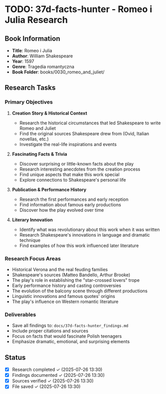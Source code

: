 # TODO: 37d-facts-hunter - Romeo i Julia Research

## Book Information
- **Title**: Romeo i Julia
- **Author**: William Shakespeare
- **Year**: 1597
- **Genre**: Tragedia romantyczna
- **Book Folder**: books/0030_romeo_and_juliet/

## Research Tasks

### Primary Objectives
1. **Creation Story & Historical Context**
   - Research the historical circumstances that led Shakespeare to write Romeo and Juliet
   - Find the original sources Shakespeare drew from (Ovid, Italian novellas, etc.)
   - Investigate the real-life inspirations and events

2. **Fascinating Facts & Trivia**
   - Discover surprising or little-known facts about the play
   - Research interesting anecdotes from the creation process
   - Find unique aspects that make this work special
   - Explore connections to Shakespeare's personal life

3. **Publication & Performance History**
   - Research the first performances and early reception
   - Find information about famous early productions
   - Discover how the play evolved over time

4. **Literary Innovation**
   - Identify what was revolutionary about this work when it was written
   - Research Shakespeare's innovations in language and dramatic technique
   - Find examples of how this work influenced later literature

### Research Focus Areas
- Historical Verona and the real feuding families
- Shakespeare's sources (Matteo Bandello, Arthur Brooke)
- The play's role in establishing the "star-crossed lovers" trope
- Early performance history and casting controversies
- The evolution of the balcony scene through different productions
- Linguistic innovations and famous quotes' origins
- The play's influence on Western romantic literature

### Deliverables
- Save all findings to: `docs/37d-facts-hunter_findings.md`
- Include proper citations and sources
- Focus on facts that would fascinate Polish teenagers
- Emphasize dramatic, emotional, and surprising elements

## Status
- [x] Research completed ✓ (2025-07-26 13:30)
- [x] Findings documented ✓ (2025-07-26 13:30)
- [x] Sources verified ✓ (2025-07-26 13:30)
- [x] File saved ✓ (2025-07-26 13:30)
